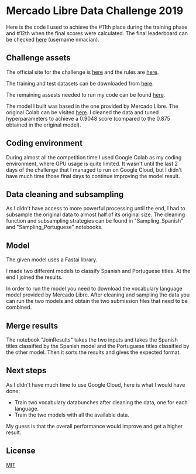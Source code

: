 # Mercado Libre Data Challenge 2019

Here is the code I used to achieve the #11th place during the training phase and #12th when the final scores were calculated. The final leaderboard can be checked [here](https://ml-challenge.mercadolibre.com/final_results) (username nmacian).

## Challenge assets
The official site for the challenge is [here](https://ml-challenge.mercadolibre.com/) and the rules are [here](https://ml-challenge.mercadolibre.com/rules).

The training and test datasets can be downloaded from [here](https://ml-challenge.mercadolibre.com/downloads).

The remaining assests needed to run my code can be found [here](https://ml-challenge.mercadolibre.com/workshop).

The model I built was based in the one provided by Mercado Libre. The original Colab can be visited [here](https://colab.research.google.com/drive/1YW5PlZdA26WpdJ87DiudCq8FVExgiR6v#scrollTo=hBd-gvH_RHEh). I cleaned the data and tuned hyperparameters to achieve a 0.9048 score (compared to the 0.875 obtained in the original model).

## Coding environment

During almost all the competition time I used Google Colab as my coding environment, where GPU usage is quite limited. It wasn't until the last 2 days of the challenge that I managed to run on Google Cloud, but I didn't have much time those final days to continue improving the model result. 

## Data cleaning and subsampling
As I didn't have access to more powerful processing until the end, I had to subsample the original data to almost half of its original size. The cleaning function and subsampling strategies can be found in "Sampling_Spanish" and "Sampling_Portuguese" notebooks.

## Model
The given model uses a Fastai library.

I made two different models to classify Spanish and Portuguese titles. At the end I joined the results.

In order to run the model you need to download the vocabulary language model provided by Mercado Libre. After cleaning and sampling the data you can run the two models and obtain the two submission files that need to be combined.

## Merge results

The notebook "JoinResults" takes the two inputs and takes the Spanish titles classified by the Spanish model and the Portuguese titles classified by the other model. Then it sorts the results and gives the expected format.


## Next steps

As I didn't have much time to use Google Cloud, here is what I would have done:
- Train two vocabulary databunches after cleaning the data, one for each language.
- Train the two models with all the available data.

My guess is that the overall performance would improve and get a higher result.

## License
[MIT](https://choosealicense.com/licenses/mit/)